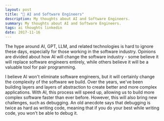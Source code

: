 ```yaml
---
layout: post
title: "🤖 AI and Software Engineers"
description: My thoughts about AI and Software Engineers.
summary: My thoughts about AI and Software Engineers.
tags: ai thoughts linkedin
date: 2017-11-16
---
```


The hype around AI, GPT, LLM, and related technologies is hard to ignore these days, especially for those working in the software industry. Opinions are divided about how AI will change the software industry - some believe it will replace software engineers entirely, while others believe it will be a valuable tool for pair programming.

I believe AI won't eliminate software engineers, but it will certainly change the complexity of the software we build. Over the years, we've been building layers and layers of abstraction to create better and more complex applications. With AI, this process will speed up, allowing us to build more complex software faster than ever before. However, this will also bring new challenges, such as debugging. An old anecdote says that debugging is twice as hard as writing code, meaning that if you do your best while writing code, you won't be able to debug it.
